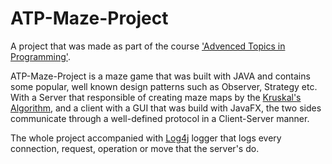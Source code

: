 # ATP-Maze-Project

A project that was made as part of the course ['Advenced Topics in Programming'](https://moodle2.bgu.ac.il/moodle/pluginfile.php/1750980/mod_resource/content/5/syllabus2019.pdf).

ATP-Maze-Project is a maze game that was built with JAVA and contains some popular, well known design patterns such as Observer, Strategy etc.
With a Server that responsible of creating maze maps by the [Kruskal's Algorithm](https://en.wikipedia.org/wiki/Maze_generation_algorithm), and a client with a GUI that was build with JavaFX, the two sides communicate through a well-defined protocol in a Client-Server manner.

The whole project accompanied with [Log4j](https://logging.apache.org/log4j/2.x/) logger that logs every connection, request, operation or move that the server's do. 
